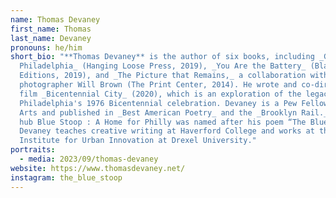 ```yaml
---
name: Thomas Devaney
first_name: Thomas
last_name: Devaney
pronouns: he/him
short_bio: "**Thomas Devaney** is the author of six books, including _Getting to
  Philadelphia_ (Hanging Loose Press, 2019), _You Are the Battery_ (Black Square
  Editions, 2019), and _The Picture that Remains,_ a collaboration with
  photographer Will Brown (The Print Center, 2014). He wrote and co-directed the
  film _Bicentennial City_ (2020), which is an exploration of the legacy of
  Philadelphia's 1976 Bicentennial celebration. Devaney is a Pew Fellow in the
  Arts and published in _Best American Poetry_ and the _Brooklyn Rail._ The lit
  hub Blue Stoop : A Home for Philly was named after his poem “The Blue Stoop.”
  Devaney teaches creative writing at Haverford College and works at the Lindy
  Institute for Urban Innovation at Drexel University."
portraits:
  - media: 2023/09/thomas-devaney
website: https://www.thomasdevaney.net/
instagram: the_blue_stoop
---
```

